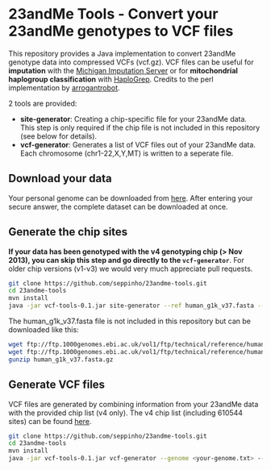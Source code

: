 # 23andMe Tools - Convert your 23andMe genotypes to VCF files

This repository provides a Java implementation to convert 23andMe genotype data into compressed VCFs (vcf.gz). VCF files can be useful for **imputation** with the [Michigan Imputation Server](https://imputationserver.sph.umich.edu) or for **mitochondrial haplogroup classification** with [HaploGrep](http://haplogrep.uibk.ac.at).
Credits to the perl implementation by [arrogantrobot](https://github.com/arrogantrobot/23andme2vcf).

2 tools are provided:

* **site-generator**: Creating a chip-specific file for your 23andMe data. This step is only required if the chip file is not included in this repository (see below for details). 
* **vcf-generator**: Generates a list of VCF files out of your 23andMe data. Each chromosome (chr1-22,X,Y,MT) is written to a seperate file.

## Download your data
Your personal genome can be downloaded from [here](https://www.23andme.com/you/download). After entering your secure answer, the complete dataset can be downloaded at once.

## Generate the chip sites
**If your data has been genotyped with the v4 genotyping chip (> Nov 2013), you can skip this step and go directly to the ```vcf-generator```**. For older chip versions (v1-v3) we would very much appreciate pull requests. 

```bash
git clone https://github.com/seppinho/23andme-tools.git
cd 23andme-tools
mvn install
java -jar vcf-tools-0.1.jar site-generator --ref human_g1k_v37.fasta --genome <your-genome.txt> --out <chip-version.txt>

```
The human_g1k_v37.fasta file is not included in this repository but can be downloaded like this:

```bash
wget ftp://ftp.1000genomes.ebi.ac.uk/vol1/ftp/technical/reference/human_g1k_v37.fasta.gz
wget ftp://ftp.1000genomes.ebi.ac.uk/vol1/ftp/technical/reference/human_g1k_v37.fasta.fai
gunzip human_g1k_v37.fasta.gz
```

## Generate VCF files
VCF files are generated by combining information from your 23andMe data with the provided chip list (v4 only). The v4 chip list (including 610544 sites) can be found [here](https://github.com/seppinho/23andme-tools/blob/master/files/23andme-v4-GRCh37-fwd.txt). 

```bash
git clone https://github.com/seppinho/23andme-tools.git
cd 23andme-tools
mvn install
java -jar vcf-tools-0.1.jar vcf-generator --genome <your-genome.txt> --chip <chip-version.txt> --chromosomes <set of chromosomes> --out <vcf-destination-folder>

```

